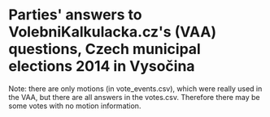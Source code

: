 # Parties' answers to VolebniKalkulacka.cz's (VAA) questions, Czech municipal elections 2014 in Vysočina

Note: there are only motions (in vote_events.csv), which were really used in the VAA, but there are all answers in the votes.csv. Therefore there may be some votes with no motion information.